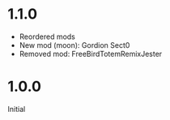 # 1.1.0
<ul>
<li>Reordered mods</li>
<li>New mod (moon): Gordion Sect0</li>
<li>Removed mod: FreeBirdTotemRemixJester
</ul>

# 1.0.0

Initial
